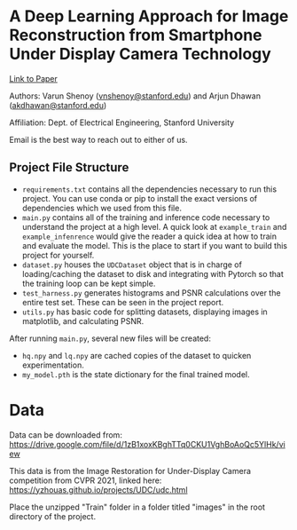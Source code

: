 # A Deep Learning Approach for Image Reconstruction from Smartphone Under Display Camera Technology

[Link to Paper](https://drive.google.com/file/d/1VmDokbk1IPoq2yj3uOUNIIVZycN-4ROV/view)

Authors: Varun Shenoy (vnshenoy@stanford.edu) and Arjun Dhawan (akdhawan@stanford.edu)

Affiliation: Dept. of Electrical Engineering, Stanford University

Email is the best way to reach out to either of us.

## Project File Structure

- `requirements.txt` contains all the dependencies necessary to run this project. You can use conda or pip to install the exact versions of dependencies which we used from this file.
- `main.py` contains all of the training and inference code necessary to understand the project at a high level. A quick look at `example_train` and `example_infenrence` would give the reader a quick idea at how to train and evaluate the model. This is the place to start if you want to build this project for yourself.
- `dataset.py` houses the `UDCDataset` object that is in charge of loading/caching the dataset to disk and integrating with Pytorch so that the training loop can be kept simple.
- `test_harness.py` generates histograms and PSNR calculations over the entire test set. These can be seen in the project report.
- `utils.py` has basic code for splitting datasets, displaying images in matplotlib, and calculating PSNR.

After running `main.py`, several new files will be created:
- `hq.npy` and `lq.npy` are cached copies of the dataset to quicken experimentation.
- `my_model.pth` is the state dictionary for the final trained model.

# Data

Data can be downloaded from: https://drive.google.com/file/d/1zB1xoxKBghTTq0CKU1VghBoAoQc5YlHk/view

This data is from the Image Restoration for Under-Display Camera competition from CVPR 2021, linked here: https://yzhouas.github.io/projects/UDC/udc.html

Place the unzipped "Train" folder in a folder titled "images" in the root directory of the project.
